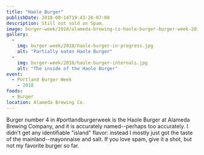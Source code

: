 ```yaml
---
title: "Haole Burger"
publishDate: 2018-08-14T19:43:26-07:00
description: Still not sold on Spam.
image: burger-week/2018/alameda-brewing-co-haole-burger-burger-week-2018.jpg
gallery: 
  -
    img: burger-week/2018/haole-burger-in-progress.jpg
    alt: "Partially eaten Haole Burger"
  -
    img: burger-week/2018/haole-burger-internals.jpg
    alt: "The inside of the Haole Burger"
event:
  - Portland Burger Week
    - 2018  
foods:
  - Burger
location: Alameda Brewing Co.
---
```

Burger number 4 in #portlandburgerweek is the Haole Burger at Alameda Brewing Company, and it is accurately named--perhaps too accurately. I didn't get any identifiable "island" flavor: instead I mostly just got the taste of the mainland--mayonnaise and salt. If you love spam, give it a shot, but not my favorite burger so far.